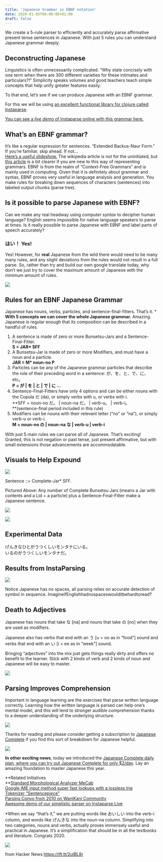 ```yaml
---
title: 'Japanese Grammar in EBNF notation'
date: 2020-01-05T06:08:00+01:00
draft: false
---
```


We create a 5-rule parser to efficiently and accurately parse affirmative present tense sentences in Japanese. With just 5 rules you can understand Japanese grammar deeply.

Deconstructing Japanese
-----------------------

Linguistics is often unnecessarily complicated. “Why state concisely with one term when there are 300 different varieties for these intimates and particulars?!” Simplicity speaks volumes and good teachers teach simple concepts that help unify greater features easily.

To that end, let’s see if we can produce Japanese with an EBNF grammar.

For this we will be using [an excellent functional library for clojure called Instaparse](https://github.com/Engelberg/instaparse).

[You can see a _live_ _demo_ of Instaparse online with this grammar here.](http://instaparse-live.matt.is/#/-LxnE95QbDy2LZ_m5XAZ/v1)

What’s an EBNF grammar?
-----------------------

It’s like a regular expression for sentences. “Extended Backus-Naur Form.” If you’re familiar, skip ahead. If not…  
[Here’s a useful slideshow.](https://condor.depaul.edu/ichu/csc447/notes/wk3/BNF.pdf) The wikipedia article is not for the uninitiated, but [this article](http://matt.might.net/articles/grammars-bnf-ebnf/) is a bit clearer if you are new to this way of representing grammars. EBNF is from the realm of “Context-Free Grammars” and is mainly used in computing. Given that it is definitely about grammar and syntax, EBNF proves very useful in language analysis and generation. You make rules for breaking down sequences of characters (sentences) into labeled output chunks (parse tree).

Is it possible to parse Japanese with EBNF?
-------------------------------------------

Can we make any real headway using _computer syntax_ to decipher human language? English seems impossible for native language speakers to parse at times. Is it really possible to parse Japanese with EBNF and label parts of speech accurately?

### はい！ Yes!

Yes! However, for **real** Japanese from the wild there would need to be many many rules, and any slight deviations from the rules would not result in a full parse. So, rather than try and build our own google translate today, why don’t we just try to cover the maximum amount of Japanese with the minimum amount of rules.

![](https://learnjapanesebest.files.wordpress.com/2020/01/screen-shot-2020-01-04-at-18.52.52.png)

Rules for an EBNF Japanese Grammar
----------------------------------

Japanese has nouns, verbs, particles, and sentence-final-fitters. That’s it. \* **With 5 concepts we can cover the whole Japanese grammar.** Amazing. Japanese is regular enough that its composition can be described in a handful of rules.

1.  A sentence is made of zero or more Bunsetsu-Jars and a Sentence-Final-Fitter.  
    **S = JAR\* SFF**
2.  A Bunsetsu-Jar is made of zero or more Modifiers, and must have a noun and a particle.  
    **JAR = M\* noun-no P**
3.  Particles can be any of the Japanese grammar particles that describe the role of their preceding word in a sentence: が、を、と、で、に、etc。  
    **P = が | を | と | で | に …**
4.  Sentence-Final-Fitters have only 4 options and can be either nouns with the Copula だ (da), or simply verbs with u, or verbs with i.  
    **SFF = noun-no だ。 | noun-na だ。 | verb-u。 | verb-i。  
    **(sentence-final period included in this rule)
5.  Modifiers can be nouns with their relevant letter (“no” or “na”), or simply verb-u or verb-i.  
    **M = noun-no の | noun-na な | verb-u | verb-i**

With just 5 main rules we can parse all of Japanese. That’s exciting! Granted, this is not negation or past tense, just present affirmative, but with small extensions those advancements are accommodatable.

Visuals to Help Expound
-----------------------

![](https://learnjapanesebest.files.wordpress.com/2020/01/parse_1.png)

Sentence ::= Complete-Jar\* SFF.

Pictured Above: Any number of Complete Bunsetsu Jars (means a Jar with contents and a Lid = a particle) plus a Sentence-Final-Fitter make a Japanese sentence.

![](https://learnjapanesebest.files.wordpress.com/2020/01/parse_2.png)

![](https://learnjapanesebest.files.wordpress.com/2020/01/parse_3.png)

Experimental Data
-----------------

げんきなひとがうつくしいモンタナにいる。  
いるのがうつくしいモンタナだ。

Results from InstaParsing
-------------------------

![](https://learnjapanesebest.files.wordpress.com/2020/01/screen-shot-2020-01-04-at-18.54.04.png)

Notice Japanese has no spaces, all parsing relies on accurate detection of symbol in sequence. ImagineifEnglishhadnospaceswoulditbehardtoread?

Death to Adjectives
-------------------

Japanese has nouns that take な \[na\] and nouns that take の \[no\] when they are used as modifiers.

Japanese also has verbs that end with an う \[u = oo as in “food”\] sound and verbs that end with an い \[i = ee as in “week”\] sound.

Bringing “adjectives” into the mix just gets things really dirty and offers no benefit to the learner. Stick with 2 kinds of verb and 2 kinds of noun and Japanese will be easy to master.

![](https://learnjapanesebest.files.wordpress.com/2020/01/etym-altar-5.png)

Parsing Improves Comprehension
------------------------------

Important in language learning are the exercises that parse written language correctly. Learning how the written language is parsed can help one’s mental model, and this will lend to stronger audible comprehension thanks to a deeper understanding of the underlying structure.

![](https://learnjapanesebest.files.wordpress.com/2020/01/buddha-stone.jpg)

Thanks for reading and please consider getting a subscription to [Japanese Complete](https://japanesecomplete.com/) if you find this sort of breakdown for Japanese helpful.

![](https://learnjapanesebest.files.wordpress.com/2019/12/babyfox2.jpg?w=580)

**In other exciting news**, today we introduced the [Japanese Complete daily plan, where you can try out Japanese Complete for only $2/day](https://japanesecomplete.com/purchase). Lay an amazing foundation to master Japanese this year.

**Related Initiatives  
**[Standard Morphological Analyzer MeCab](https://en.wikipedia.org/wiki/MeCab)  
[Google IME input method super fast lookups with a lossless trie](https://www.aclweb.org/anthology/W11-3503.pdf)  
[Tokenizer “Sentencepiece”](https://github.com/google/sentencepiece)  
[Parsing Convo from 2010 on WaniKani Community](https://community.wanikani.com/t/dependency-parsing-for-japanese/17984)  
[Awesome demo of our simplistic parser on Instaparse Live](http://instaparse-live.matt.is/#/-LxnE95QbDy2LZ_m5XAZ/v1)

\*When we say “that’s it,” we are putting words like おいしい into the verb-i column, and words like げんきな into the noun-na column. Simplifying into two categories, nouns and verbs, actually proves immensely useful and practical in Japanese. It’s a simplification that should be in all the textbooks and literature. Congrats 2020.

![](https://learnjapanesebest.files.wordpress.com/2019/12/zen.jpg)

  
  
from Hacker News https://ift.tt/2ulBL8r